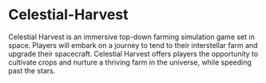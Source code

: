 # Celestial-Harvest

Celestial Harvest is an immersive top-down farming simulation game set in space. Players will
embark on a journey to tend to their interstellar farm and upgrade their spacecraft. Celestial
Harvest offers players the opportunity to cultivate crops and nurture a thriving farm in the
universe, while speeding past the stars.
